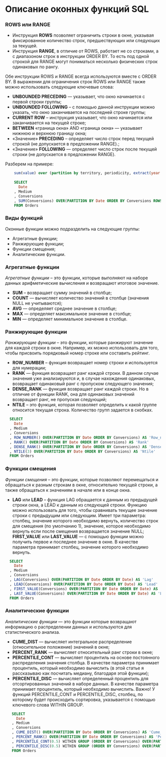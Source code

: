 # Описание оконных функций SQL


### ROWS или RANGE

* Инструкция **ROWS** позволяет ограничить строки в окне, указывая фиксированное количество строк, предшествующих или следующих за текущей.
* Инструкция **RANGE**, в отличие от ROWS, работает не со строками, а с диапазоном строк в инструкции ORDER BY. То есть под одной строкой для RANGE могут пониматься несколько физических строк одинаковых по рангу.

Обе инструкции ROWS и RANGE всегда используются вместе с ORDER BY.
В выражении для ограничения строк ROWS или RANGE также можно использовать следующие ключевые слова:

* **UNBOUNDED PRECEDING** — указывает, что окно начинается с первой строки группы;
* **UNBOUNDED FOLLOWING** – с помощью данной инструкции можно указать, что окно заканчивается на последней строке группы;
* **CURRENT ROW** – инструкция указывает, что окно начинается или заканчивается на текущей строке;
* **BETWEEN** «граница окна» AND «граница окна» — указывает нижнюю и верхнюю границу окна;
* «Значение» **PRECEDING** – определяет число строк перед текущей строкой (не допускается в предложении RANGE).;
* «Значение» **FOLLOWING** — определяет число строк после текущей строки (не допускается в предложении RANGE).

Разберем на примере:

```sql
    sum(value) over (partition by territory, periodicity, extract(year from period) order by territory, periodicity, period rows between unbounded preceding and current row), 0)/1000 as value
    
    SELECT 
      Date
    , Medium
    , Conversions
    , SUM(Conversions) OVER(PARTITION BY Date ORDER BY Conversions ROWS BETWEEN CURRENT ROW AND 1 FOLLOWING) AS 'Sum' 
    FROM Orders
```

### Виды функций

Оконные функции можно подразделить на следующие группы:
 
* Агрегатные функции;
* Ранжирующие функции;
* Функции смещения;
* Аналитические функции.

### Агрегатные функции

_Агрегатные функции_ – это функции, которые выполняют на наборе данных арифметические вычисления и возвращают итоговое значение.

* **SUM** – возвращает сумму значений в столбце;
* **COUNT** — вычисляет количество значений в столбце (значения NULL не учитываются);
* **AVG** — определяет среднее значение в столбце;
* **MAX** — определяет максимальное значение в столбце;
* **MIN** — определяет минимальное значение в столбце.
	
### Ранжирующие функции

_Ранжирующие функции_ – это функции, которые ранжируют значение для каждой строки в окне. Например, их можно использовать для того, чтобы присвоить порядковый номер строке или составить рейтинг.

* **ROW_NUMBER** – функция возвращает номер строки и используется для нумерации;
* **RANK** — функция возвращает ранг каждой строки. В данном случае значения уже анализируются и, в случае нахождения одинаковых, возвращает одинаковый ранг с пропуском следующего значения;
* **DENSE_RANK** — функция возвращает ранг каждой строки. Но в отличие от функции RANK, она для одинаковых значений возвращает ранг, не пропуская следующий;
* **NTILE** – это функция, которая позволяет определить к какой группе относится текущая строка. Количество групп задается в скобках.

```sql
  SELECT 
    Date
  , Medium
  , Conversions
  , ROW_NUMBER() OVER(PARTITION BY Date ORDER BY Conversions) AS 'Row_number' 
  , RANK() OVER(PARTITION BY Date ORDER BY Conversions) AS 'Rank' 
  , DENSE_RANK() OVER(PARTITION BY Date ORDER BY Conversions) AS 'Dense_Rank' 
  , NTILE(3) OVER(PARTITION BY Date ORDER BY Conversions) AS 'Ntile'
  FROM Orders
```

### Функции смещения

_Функции смещения_ – это функции, которые позволяют перемещаться и обращаться к разным строкам в окне, относительно текущей строки, а также обращаться к значениям в начале или в конце окна.

* **LAG** или **LEAD** – функция LAG обращается к данным из предыдущей строки окна, а LEAD к данным из следующей строки. Функцию можно использовать для того, чтобы сравнивать текущее значение строки с предыдущим или следующим. Имеет три параметра: столбец, значение которого необходимо вернуть, количество строк для смещения (по умолчанию 1), значение, которое необходимо вернуть если после смещения возвращается значение NULL;
**FIRST_VALUE** или **LAST_VALUE** — с помощью функции можно получить первое и последнее значение в окне. В качестве параметра принимает столбец, значение которого необходимо вернуть.

```sql
  SELECT 
    Date
  , Medium
  , Conversions
  , LAG(Conversions) OVER(PARTITION BY Date ORDER BY Date) AS 'Lag' 
  , LEAD(Conversions) OVER(PARTITION BY Date ORDER BY Date) AS 'Lead' 
  , FIRST_VALUE(Conversions) OVER(PARTITION BY Date ORDER BY Date) AS 'First_Value' 
  , LAST_VALUE(Conversions) OVER(PARTITION BY Date ORDER BY Date) AS 'Last_Value'
  FROM Orders
```

### Аналитические функции

_Аналитические функции_ — это функции которые возвращают информацию о распределении данных и используются для статистического анализа.

* **CUME_DIST** — вычисляет интегральное распределение (относительное положение) значений в окне;
* **PERCENT_RANK** — вычисляет относительный ранг строки в окне;
* **PERCENTILE_CONT** — вычисляет процентиль на основе постоянного распределения значения столбца. В качестве параметра принимает процентиль, который необходимо вычислить (в этой статье я рассказываю как посчитать медиану, благодаря этой функции);
* **PERCENTILE_DISC** — вычисляет определенный процентиль для отсортированных значений в наборе данных. В качестве параметра принимает процентиль, который необходимо вычислить.
Важно! У функций PERCENTILE_CONT и PERCENTILE_DISC, столбец, по которому будет происходить сортировка, указывается с помощью ключевого слова WITHIN GROUP.

 ```sql
    SELECT 
      Date
    , Medium
    , Conversions
    , CUME_DIST() OVER(PARTITION BY Date ORDER BY Conversions) AS 'Cume_Dist' 
    , PERCENT_RANK() OVER(PARTITION BY Date ORDER BY Conversions) AS 'Percent_Rank' 
    , PERCENTILE_CONT(0.5) WITHIN GROUP (ORDER BY Conversions) OVER(PARTITION BY Date) AS 'Percentile_Cont' 
    , PERCENTILE_DISC(0.5) WITHIN GROUP (ORDER BY Conversions) OVER(PARTITION BY Date) AS 'Percentile_Disc'
    FROM Orders
```
